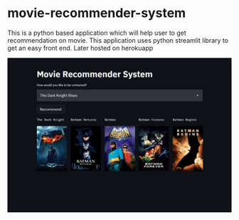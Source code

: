 # movie-recommender-system

This is a python based application which will help user to get recommendation on movie.
This application uses python streamlit library to get an easy front end. Later hosted on herokuapp


![alt tag](https://github.com/pranavraj101/movie-recommender-system/blob/main/Screenshot%202022-02-22%20210434.png)
